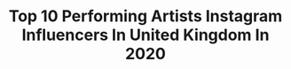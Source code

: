 ---
title: Top 10 Performing Artists Instagram Influencers In United Kingdom In 2020
description: >-
  Find top performing artists Instagram influencers in United Kingdom in 2020. Most popular hashtags: #dance #bloch #pointeshoes #ballet.
platform: Instagram
profiles:
  - username: "charlene_joy_"
    fullname: >-
      C H A R L E N E J O Y 🇬🇧
    location: "United Kingdom"
    followers: 24530
    engagement: 226
    commentsToLikes: 0.069308
    id: ck60034yacvev0i14f6c2k0n6
    verified: false
    hashtags: "#ad, #nofilter"
  - username: "retha_jae"
    fullname: >-
      Rethabile Joala 🇿🇦
    location: "United Kingdom"
    followers: 57517
    engagement: 190
    commentsToLikes: 0.019933
    id: ck5hlmoe6khi70i11wg8b50wx
    verified: false
    hashtags: ""
  - username: "pearlmodiadie"
    fullname: >-
      P E A R L  🔸  M O D I A D I E
    location: "United Kingdom"
    followers: 2642347
    engagement: 89
    commentsToLikes: 0.008316
    id: ck5zqpq4gv1uz0i143f4npigc
    verified: true
    hashtags: "#stemchampions, #hotairballoon, #queensononetflix, #strengthinunity"
  - username: "jaelinwestbrook"
    fullname: >-
      JAELIN
    location: "United Kingdom"
    followers: 3016
    engagement: 1131
    commentsToLikes: 0.170141
    id: ck6u3as9lwpwl0j71d7fia5f3
    verified: false
    hashtags: "#2chainz, #authentic, #dcfw, #networking"
  - username: "jess_hatfield_skater"
    fullname: >-
      Jessica Hatfield
    location: "United Kingdom"
    followers: 4236
    engagement: 848
    commentsToLikes: 0.046184
    id: ck5pvekkhhhrg0i11yvb6ells
    verified: true
    hashtags: "#besttracksuitever, #myvalentine, #ontheroad, #performingarts"
  - username: "idalaukkanen"
    fullname: >-
      Ida Laukkanen
    location: "United Kingdom"
    followers: 45778
    engagement: 422
    commentsToLikes: 0.027450
    id: ck55jcahdwqpd0i11wee4f8w6
    verified: false
    hashtags: "#blochartist, #nutcrackerballet, #improv, #notfromparismadame"
  - username: "mia.z_dance"
    fullname: >-
      Mia Z ✨
    location: "United Kingdom"
    followers: 3519
    engagement: 1658
    commentsToLikes: 0.030533
    id: ck8t6gbzodixz0j782do3ef64
    verified: false
    hashtags: "#staystrong, #puredynamicsphotography, #stayhome, #wearmoi"
  - username: "michaela_debono"
    fullname: >-
      M I C H A E L A  D E B O N O
    location: "United Kingdom"
    followers: 3119
    engagement: 1003
    commentsToLikes: 0.103630
    id: ck5hepy9mu6ns0i112bbf9ala
    verified: false
    hashtags: "#dreambig, #femme, #malta, #headshots"
---